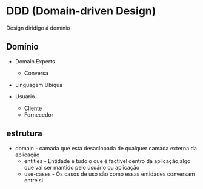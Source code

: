 # DDD (Domain-driven Design)

Design diridigo á domínio

## Domínio

- Domain Experts
  - Conversa
- Linguagem Ubiqua

- Usuário
  - Cliente
  - Fornecedor

## estrutura
  - domain - camada que está desaclopada de qualquer camada externa da aplicação
    - entities - Entidade é tudo o que é factível dentro da aplicação,algo que vai ser mantido pelo usuário ou aplicação
    - use-cases - Os casos de uso são como essas entidades conversam entre si
    
